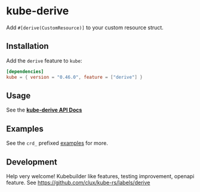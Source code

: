 # kube-derive
Add `#[derive(CustomResource)]` to your custom resource struct.

## Installation
Add the `derive` feature to `kube`:

```toml
[dependencies]
kube = { version = "0.46.0", feature = ["derive"] }
```

## Usage
See the **[kube-derive API Docs](https://docs.rs/kube-derive/)**

## Examples
See the `crd_` prefixed [examples](../examples) for more.

## Development
Help very welcome! Kubebuilder like features, testing improvement, openapi feature. See https://github.com/clux/kube-rs/labels/derive
